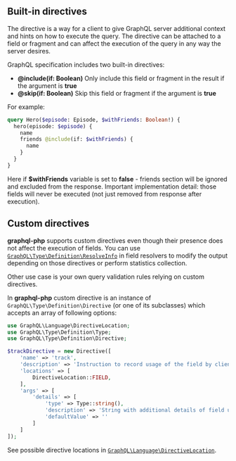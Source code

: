 ## Built-in directives

The directive is a way for a client to give GraphQL server additional context and hints on how to execute
the query. The directive can be attached to a field or fragment and can affect the execution of the
query in any way the server desires.

GraphQL specification includes two built-in directives:

- **@include(if: Boolean)** Only include this field or fragment in the result if the argument is **true**
- **@skip(if: Boolean)** Skip this field or fragment if the argument is **true**

For example:

```graphql
query Hero($episode: Episode, $withFriends: Boolean!) {
  hero(episode: $episode) {
    name
    friends @include(if: $withFriends) {
      name
    }
  }
}
```

Here if **$withFriends** variable is set to **false** - friends section will be ignored and excluded
from the response. Important implementation detail: those fields will never be executed
(not just removed from response after execution).

## Custom directives

**graphql-php** supports custom directives even though their presence does not affect the execution of fields.
You can use [`GraphQL\Type\Definition\ResolveInfo`](../class-reference.md#graphqltypedefinitionresolveinfo)
in field resolvers to modify the output depending on those directives or perform statistics collection.

Other use case is your own query validation rules relying on custom directives.

In **graphql-php** custom directive is an instance of `GraphQL\Type\Definition\Directive`
(or one of its subclasses) which accepts an array of following options:

```php
use GraphQL\Language\DirectiveLocation;
use GraphQL\Type\Definition\Type;
use GraphQL\Type\Definition\Directive;

$trackDirective = new Directive([
    'name' => 'track',
    'description' => 'Instruction to record usage of the field by client',
    'locations' => [
        DirectiveLocation::FIELD,
    ],
    'args' => [
        'details' => [
            'type' => Type::string(),
            'description' => 'String with additional details of field usage scenario',
            'defaultValue' => ''
        ]
    ]
]);
```

See possible directive locations in
[`GraphQL\Language\DirectiveLocation`](../class-reference.md#graphqllanguagedirectivelocation).
